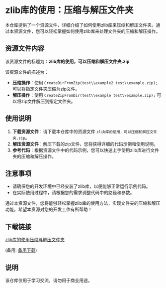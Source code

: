 # zlib库的使用：压缩与解压文件夹

本仓库提供了一个资源文件，详细介绍了如何使用zlib库来压缩和解压文件夹。通过本资源文件，您可以轻松掌握如何使用zlib库来处理文件夹的压缩和解压操作。

## 资源文件内容

该资源文件的标题为：**zlib库的使用，可以压缩和解压文件夹.zip**

该资源文件的描述为：
- **压缩操作**：使用 `CreateDirFromZip(test\\example2 test\\example.zip);` 可以将指定文件夹压缩为zip文件。
- **解压操作**：使用 `CreateZipFromDir(test\\example test\\example.zip);` 可以将zip文件解压到指定文件夹。

## 使用说明

1. **下载资源文件**：请下载本仓库中的资源文件 `zlib库的使用，可以压缩和解压文件夹.zip`。
2. **解压资源文件**：解压下载的zip文件，您将获得详细的代码示例和使用说明。
3. **参考代码**：根据资源文件中的代码示例，您可以快速上手使用zlib库进行文件夹的压缩和解压操作。

## 注意事项

- 请确保您的开发环境中已经安装了zlib库，以便能够正常运行示例代码。
- 在实际使用过程中，请根据您的需求调整代码中的路径和参数。

通过本资源文件，您将能够轻松掌握zlib库的使用方法，实现文件夹的压缩和解压功能。希望本资源对您的开发工作有所帮助！

## 下载链接
[zlib库的使用压缩与解压文件夹](https://pan.quark.cn/s/764f92c4863e) 

(备用: [备用下载](https://pan.baidu.com/s/1gbLxEI1WX4bA1H1E-m0oZg?pwd=1234))

## 说明

该仓库仅用于学习交流，请勿用于商业用途。
